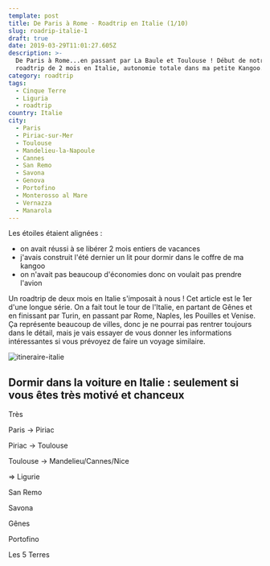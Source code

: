 ```yaml
---
template: post
title: De Paris à Rome - Roadtrip en Italie (1/10)
slug: roadrip-italie-1
draft: true
date: 2019-03-29T11:01:27.605Z
description: >-
  De Paris à Rome...en passant par La Baule et Toulouse ! Début de notre
  roadtrip de 2 mois en Italie, autonomie totale dans ma petite Kangoo.
category: roadtrip
tags:
  - Cinque Terre
  - Liguria
  - roadtrip
country: Italie
city:
  - Paris
  - Piriac-sur-Mer
  - Toulouse
  - Mandelieu-la-Napoule
  - Cannes
  - San Remo
  - Savona
  - Genova
  - Portofino
  - Monterosso al Mare
  - Vernazza
  - Manarola
---
```

Les étoiles étaient alignées :  

* on avait réussi à se libérer 2 mois entiers de vacances 
* j'avais construit l'été dernier un lit pour dormir dans le coffre de ma kangoo
* on n'avait pas beaucoup d'économies donc on voulait pas prendre l'avion 

Un roadtrip de deux mois en Italie s'imposait à nous ! Cet article est le 1er d'une longue série. On a fait tout le tour de l'Italie, en partant de Gênes et en finissant par Turin, en passant par Rome, Naples, les Pouilles et Venise. Ça représente beaucoup de villes, donc je ne pourrai pas rentrer toujours dans le détail, mais je vais essayer de vous donner les informations intéressantes si vous prévoyez de faire un voyage similaire.

![itineraire-italie](/media/capture-d’écran-2019-03-29-à-13.12.46.png "Itinéraire en Italie 2018")

## Dormir dans la voiture en Italie : seulement si vous êtes très motivé et chanceux

Très 



Paris -> Piriac

Piriac -> Toulouse 

Toulouse -> Mandelieu/Cannes/Nice

\=> Ligurie

San Remo

Savona

Gênes

Portofino

Les 5 Terres
